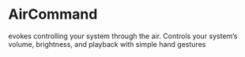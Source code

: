 # AirCommand
evokes controlling your system through the air. Controls your system’s volume, brightness, and playback with simple hand gestures
